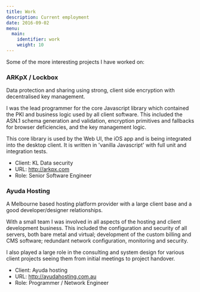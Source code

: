 ```yaml
---
title: Work
description: Current employment
date: 2016-09-02
menu:
  main:
    identifier: work
    weight: 10
---
```


Some of the more interesting projects I have worked on:

### ARKpX / Lockbox

Data protection and sharing using strong, client side encryption with
decentralised key management.

I was the lead programmer for the core Javascript library which contained the PKI and
business logic used by all client software. This included the ASN.1
schema generation and validation, encryption primitives and fallbacks
for browser deficiencies, and the key management logic.

This core library is used by the Web UI, the iOS app and is being
integrated into the desktop client. It is written in 'vanilla Javascript' with full unit and integration tests.

- Client: KL Data security
- URL: http://arkpx.com
- Role: Senior Software Engineer


### Ayuda Hosting

A Melbourne based hosting platform provider with a large client base
and a good developer/designer relationships.

With a small team I was involved in all aspects of the hosting and
client development business. This included the configuration and
security of all servers, both bare metal and virtual; development of
the custom billing and CMS software; redundant network configuration, monitoring and security.

I also played a large role in the consulting and system design for various client projects seeing them from initial meetings to project handover.

- Client: Ayuda hosting
- URL: http://ayudahosting.com.au
- Role: Programmer / Network Engineer
